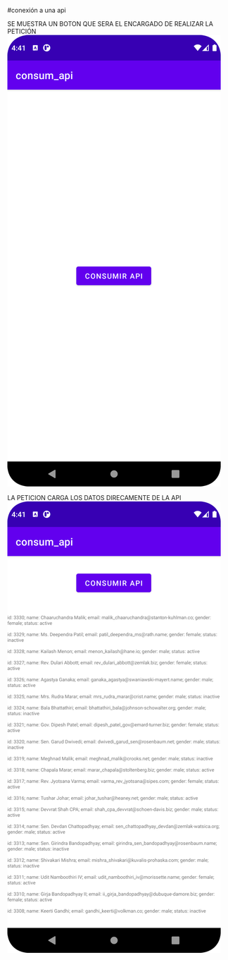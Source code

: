 #conexión a una api

SE MUESTRA UN BOTON QUE SERA EL ENCARGADO DE REALIZAR LA PETICIÓN
![Image text](https://github.com/Lmore07/consum_api/blob/master/imagen_1.png)

LA PETICION CARGA LOS DATOS DIRECAMENTE DE LA API
![Image text](https://github.com/Lmore07/consum_api/blob/master/imagen_2.png)
